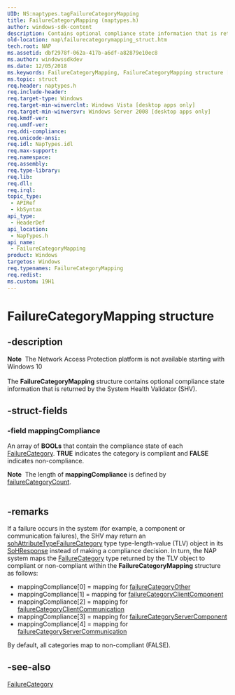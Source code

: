 ```yaml
---
UID: NS:naptypes.tagFailureCategoryMapping
title: FailureCategoryMapping (naptypes.h)
author: windows-sdk-content
description: Contains optional compliance state information that is returned by the System Health Validator (SHV).
old-location: nap\failurecategorymapping_struct.htm
tech.root: NAP
ms.assetid: dbf2978f-062a-417b-a6df-a82879e10ec8
ms.author: windowssdkdev
ms.date: 12/05/2018
ms.keywords: FailureCategoryMapping, FailureCategoryMapping structure [NAP], nap.failurecategorymapping_struct, naptypes/FailureCategoryMapping
ms.topic: struct
req.header: naptypes.h
req.include-header: 
req.target-type: Windows
req.target-min-winverclnt: Windows Vista [desktop apps only]
req.target-min-winversvr: Windows Server 2008 [desktop apps only]
req.kmdf-ver: 
req.umdf-ver: 
req.ddi-compliance: 
req.unicode-ansi: 
req.idl: NapTypes.idl
req.max-support: 
req.namespace: 
req.assembly: 
req.type-library: 
req.lib: 
req.dll: 
req.irql: 
topic_type:
 - APIRef
 - kbSyntax
api_type:
 - HeaderDef
api_location:
 - NapTypes.h
api_name:
 - FailureCategoryMapping
product: Windows
targetos: Windows
req.typenames: FailureCategoryMapping
req.redist: 
ms.custom: 19H1
---
```


# FailureCategoryMapping structure


## -description


<div class="alert"><b>Note</b>  The Network Access Protection platform is not available starting with Windows 10</div><div> </div>The <b>FailureCategoryMapping</b> structure contains optional compliance state information that is returned by the System Health Validator (SHV).


## -struct-fields




### -field mappingCompliance

An array of        <b>BOOLs</b> that contain the compliance state of each <a href="https://docs.microsoft.com/windows/desktop/api/naptypes/ne-naptypes-tagfailurecategory">FailureCategory</a>.  <b>TRUE</b> indicates the category is compliant and <b>FALSE</b> indicates non-compliance. 

<div class="alert"><b>Note</b>  The length of <b>mappingCompliance</b> is defined by <a href="https://docs.microsoft.com/windows/desktop/NAP/nap-type-constants">failureCategoryCount</a>.</div>
<div> </div>

## -remarks



If a failure occurs in the system (for example, a component or communication failures), the SHV may return
   an <a href="https://docs.microsoft.com/windows/desktop/NAP/sohattributetype-enum">sohAttributeTypeFailureCategory</a> type type-length-value (TLV) object in its <a href="https://docs.microsoft.com/windows/desktop/api/naptypes/ns-naptypes-tagsoh">SoHResponse</a> instead
   of making a compliance decision. In turn, the NAP system maps the <a href="https://docs.microsoft.com/windows/desktop/api/naptypes/ne-naptypes-tagfailurecategory">FailureCategory</a> type returned by the TLV object to compliant or non-compliant within the <b>FailureCategoryMapping</b> structure as follows:

<ul>
<li>mappingCompliance[0] = mapping for <a href="https://docs.microsoft.com/windows/desktop/api/naptypes/ne-naptypes-tagfailurecategory">failureCategoryOther</a>
</li>
<li>mappingCompliance[1] = mapping for <a href="https://docs.microsoft.com/windows/desktop/api/naptypes/ne-naptypes-tagfailurecategory">failureCategoryClientComponent</a>
</li>
<li>mappingCompliance[2] = mapping for <a href="https://docs.microsoft.com/windows/desktop/api/naptypes/ne-naptypes-tagfailurecategory">failureCategoryClientCommunication</a>
</li>
<li>mappingCompliance[3] = mapping for <a href="https://docs.microsoft.com/windows/desktop/api/naptypes/ne-naptypes-tagfailurecategory">failureCategoryServerComponent</a>
</li>
<li>mappingCompliance[4] = mapping for <a href="https://docs.microsoft.com/windows/desktop/api/naptypes/ne-naptypes-tagfailurecategory">failureCategoryServerCommunication</a>
</li>
</ul>
By default, all categories map to non-compliant (FALSE).




## -see-also




<a href="https://docs.microsoft.com/windows/desktop/api/naptypes/ne-naptypes-tagfailurecategory">FailureCategory</a>
 

 


